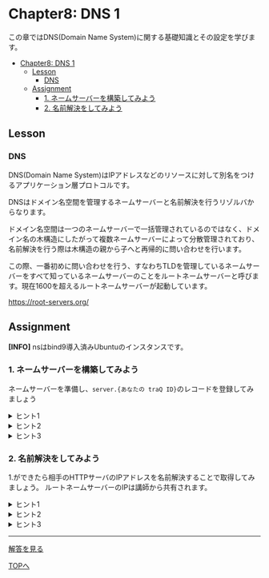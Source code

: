 # Chapter8: DNS 1

この章ではDNS(Domain Name System)に関する基礎知識とその設定を学びます。

- [Chapter8: DNS 1](#chapter8-dns-1)
	- [Lesson](#lesson)
		- [DNS](#dns)
	- [Assignment](#assignment)
		- [1. ネームサーバーを構築してみよう](#1-ネームサーバーを構築してみよう)
		- [2. 名前解決をしてみよう](#2-名前解決をしてみよう)

## Lesson

### DNS
DNS(Domain Name System)はIPアドレスなどのリソースに対して別名をつけるアプリケーション層プロトコルです。

DNSはドメイン名空間を管理するネームサーバーと名前解決を行うリゾルバからなります。

ドメイン名空間は一つのネームサーバーで一括管理されているのではなく、ドメイン名の木構造にしたがって複数ネームサーバーによって分散管理されており、名前解決を行う際は木構造の親から子へと再帰的に問い合わせを行います。

この際、一番初めに問い合わせを行う、すなわちTLDを管理しているネームサーバーをすべて知っているネームサーバーのことをルートネームサーバーと呼びます。現在1600を超えるルートネームサーバーが起動しています。

https://root-servers.org/
## Assignment

**[INFO]**
nsはbind9導入済みUbuntuのインスタンスです。
### 1. ネームサーバーを構築してみよう
ネームサーバーを準備し、`server.{あなたの traQ ID}`のレコードを登録してみましょう

<details>
<summary>ヒント1</summary>
</details>

<details>
<summary>ヒント2</summary>
</details>

<details>
<summary>ヒント3</summary>

</details>

### 2. 名前解決をしてみよう
1.ができたら相手のHTTPサーバのIPアドレスを名前解決することで取得してみましょう。
ルートネームサーバーのIPは講師から共有されます。
<details>
<summary>ヒント1</summary>
</details>

<details>
<summary>ヒント2</summary>
</details>

<details>
<summary>ヒント3</summary>

</details>

***

[解答を見る](../solutions/dhcp/README.md)

[TOPへ](../README.md)
